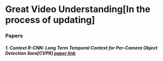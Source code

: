 # Great Video Understanding[In the process of updating]

### Papers
##### 1. Context R-CNN: Long Term Temporal Context for Per-Camera Object Detection Sara[CVPR] [paper link](https://arxiv.org/abs/1912.03538)
